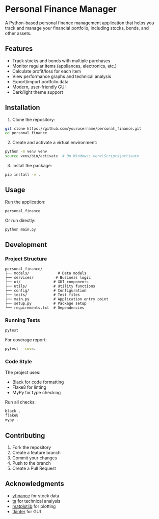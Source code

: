 # Personal Finance Manager

A Python-based personal finance management application that helps you track and manage your financial portfolio, including stocks, bonds, and other assets.

## Features

- Track stocks and bonds with multiple purchases
- Monitor regular items (appliances, electronics, etc.)
- Calculate profit/loss for each item
- View performance graphs and technical analysis
- Export/import portfolio data
- Modern, user-friendly GUI
- Dark/light theme support

## Installation

1. Clone the repository:
```bash
git clone https://github.com/yourusername/personal_finance.git
cd personal_finance
```

2. Create and activate a virtual environment:
```bash
python -m venv venv
source venv/bin/activate  # On Windows: venv\Scripts\activate
```

3. Install the package:
```bash
pip install -e .
```

## Usage

Run the application:
```bash
personal_finance
```

Or run directly:
```bash
python main.py
```

## Development

### Project Structure

```
personal_finance/
├── models/             # Data models
├── services/          # Business logic
├── ui/               # GUI components
├── utils/            # Utility functions
├── config/           # Configuration
├── tests/            # Test files
├── main.py           # Application entry point
├── setup.py          # Package setup
└── requirements.txt  # Dependencies
```

### Running Tests

```bash
pytest
```

For coverage report:
```bash
pytest --cov=.
```

### Code Style

The project uses:
- Black for code formatting
- Flake8 for linting
- MyPy for type checking

Run all checks:
```bash
black .
flake8
mypy .
```

## Contributing

1. Fork the repository
2. Create a feature branch
3. Commit your changes
4. Push to the branch
5. Create a Pull Request

## Acknowledgments

- [yfinance](https://github.com/ranaroussi/yfinance) for stock data
- [ta](https://github.com/bukosabino/ta) for technical analysis
- [matplotlib](https://matplotlib.org/) for plotting
- [tkinter](https://docs.python.org/3/library/tkinter.html) for GUI
